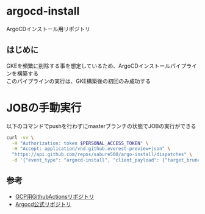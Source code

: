 # argocd-install
ArgoCDインストール用リポジトリ

## はじめに
GKEを頻繁に削除する事を想定しているため、ArgoCDインストールパイプラインを構築する  
このパイプラインの実行は、GKE構築後の初回のみ成功する  

# JOBの手動実行
以下のコマンドでpushを行わずにmasterブランチの状態でJOBの実行ができる
```bash
curl -vv \
  -H "Authorization: token $PERSONAL_ACCESS_TOKEN" \
  -H "Accept: application/vnd.github.everest-preview+json" \
  "https://api.github.com/repos/sabure500/argo-install/dispatches" \
  -d '{"event_type": "argocd-install", "client_payload": {"target_brunch": "master"}}'
```

## 参考
* [GCP用GithubActionsリポジトリ](https://github.com/GoogleCloudPlatform/github-actions/blob/master/setup-gcloud/README.md)
* [Argocd公式リポジトリ](https://github.com/argoproj/argo-cd)